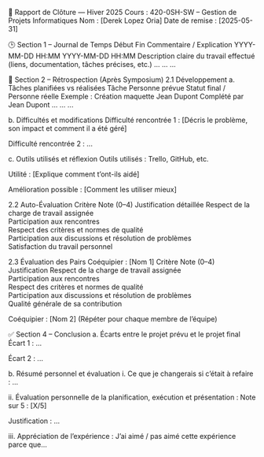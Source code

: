 📘 Rapport de Clôture — Hiver 2025
Cours : 420-0SH-SW – Gestion de Projets Informatiques
Nom : [Derek Lopez Oria]
Date de remise : [2025-05-31]

🕒 Section 1 – Journal de Temps
Début	Fin	Commentaire / Explication
YYYY-MM-DD HH:MM	YYYY-MM-DD HH:MM	Description claire du travail effectué (liens, documentation, tâches précises, etc.)
...	...	...

🔄 Section 2 – Rétrospection (Après Symposium)
2.1 Développement
a. Tâches planifiées vs réalisées
Tâche	Personne prévue	Statut final / Personne réelle
Exemple : Création maquette	Jean Dupont	Complété par Jean Dupont
...	...	...

b. Difficultés et modifications
Difficulté rencontrée 1 : [Décris le problème, son impact et comment il a été géré]

Difficulté rencontrée 2 : ...

c. Outils utilisés et réflexion
Outils utilisés : Trello, GitHub, etc.

Utilité : [Explique comment t’ont-ils aidé]

Amélioration possible : [Comment les utiliser mieux]

2.2 Auto-Évaluation
Critère	Note (0–4)	Justification détaillée
Respect de la charge de travail assignée		
Participation aux rencontres		
Respect des critères et normes de qualité		
Participation aux discussions et résolution de problèmes		
Satisfaction du travail personnel		

2.3 Évaluation des Pairs
Coéquipier : [Nom 1]
Critère	Note (0–4)	Justification
Respect de la charge de travail assignée		
Participation aux rencontres		
Respect des critères et normes de qualité		
Participation aux discussions et résolution de problèmes		
Qualité générale de sa contribution		

Coéquipier : [Nom 2]
(Répéter pour chaque membre de l’équipe)

✅ Section 4 – Conclusion
a. Écarts entre le projet prévu et le projet final
Écart 1 : ...

Écart 2 : ...

b. Résumé personnel et évaluation
i. Ce que je changerais si c’était à refaire :
...

ii. Évaluation personnelle de la planification, exécution et présentation :
Note sur 5 : [X/5]

Justification : ...

iii. Appréciation de l’expérience :
J’ai aimé / pas aimé cette expérience parce que...
